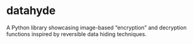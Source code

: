 # datahyde
A Python library showcasing image-based “encryption” and decryption functions inspired by reversible data hiding techniques.
